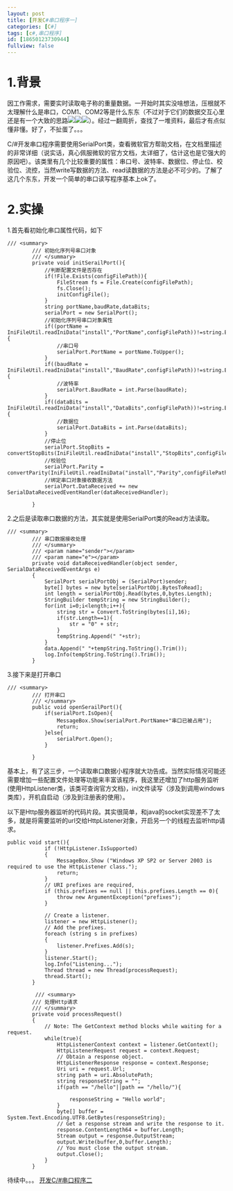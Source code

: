 ```yaml
---
layout: post
title: [开发C#串口程序一]
categories: [C#]
tags: [c#,串口程序]
id: [18650123730944]
fullview: false
---
```

# 1.背景


因工作需求，需要实时读取电子称的重量数据。一开始时其实没啥想法，压根就不太理解什么是串口，COM1、COM2等是什么东东（不过对于它们的数据交互心里还是有一个大致的思路![](http://img.baidu.com/hi/jx2/j_0059.gif)![](http://img.baidu.com/hi/jx2/j_0059.gif)![](http://img.baidu.com/hi/jx2/j_0059.gif)）。经过一翻周折，查找了一堆资料，最后才有点似懂非懂。好了，不扯蛋了。。。

C/#开发串口程序需要使用SerialPort类，查看微软官方帮助文档，在文档里描述的非常详细（说实话，真心佩服微软的官方文档，太详细了，估计这也是它强大的原因吧）。该类里有几个比较重要的属性：串口号、波特率、数据位、停止位、校验位、流控，当然write写数据的方法、read读数据的方法是必不可少的。了解了这几个东东，开发一个简单的串口读写程序基本上ok了。

# 2.实操

1.首先看初始化串口属性代码，如下

```
/// <summary>
        /// 初始化序列号串口对象
        /// </summary>
        private void initSerailPort(){
            //判断配置文件是否存在
            if(!File.Exists(configFilePath)){
                FileStream fs = File.Create(configFilePath);
                fs.Close();
                initConfigFile();
            }
            string portName,baudRate,dataBits;
            serialPort = new SerialPort();
            //初始化序列号串口对象属性
            if((portName = IniFileUtil.readIniData("install","PortName",configFilePath))!=string.Empty){
                //串口号
                serialPort.PortName = portName.ToUpper();
            }
            if((baudRate = IniFileUtil.readIniData("install","BaudRate",configFilePath))!=string.Empty){
                //波特率
                serialPort.BaudRate = int.Parse(baudRate);
            }
            if((dataBits = IniFileUtil.readIniData("install","DataBits",configFilePath))!=string.Empty){
                //数据位
                serialPort.DataBits = int.Parse(dataBits);
            }
            //停止位
            serialPort.StopBits = convertStopBits(IniFileUtil.readIniData("install","StopBits",configFilePath));
            //校验位
            serialPort.Parity = convertParity(IniFileUtil.readIniData("install","Parity",configFilePath));
            //绑定串口对象接收数据方法
            serialPort.DataReceived += new SerialDataReceivedEventHandler(dataReceivedHandler);
            
        }
```

2.之后是读取串口数据的方法，其实就是使用SerialPort类的Read方法读取。

```
/// <summary>
        /// 串口数据接收处理
        /// </summary>
        /// <param name="sender"></param>
        /// <param name="e"></param>
        private void dataReceivedHandler(object sender, SerialDataReceivedEventArgs e)
        {
            SerialPort serialPortObj = (SerialPort)sender;
            byte[] bytes = new byte[serialPortObj.BytesToRead];
            int length = serialPortObj.Read(bytes,0,bytes.Length);
            StringBuilder tempString = new StringBuilder();
            for(int i=0;i<length;i++){
                string str = Convert.ToString(bytes[i],16);
                if(str.Length==1){
                    str = "0" + str;
                }
                tempString.Append(" "+str);
            }
            data.Append(" "+tempString.ToString().Trim());
            log.Info(tempString.ToString().Trim());
        }
```

3.接下来是打开串口

```
/// <summary>
        /// 打开串口
        /// </summary>
        public void openSerailPort(){
            if(serialPort.IsOpen){
                MessageBox.Show(serialPort.PortName+"串口已被占用");
                return;
            }else{
                serialPort.Open();
            }
            
        }
```

基本上，有了这三步，一个读取串口数据小程序就大功告成。当然实际情况可能还需要增加一些配置文件处理等功能来丰富该程序，我这里还增加了http服务监听(使用HttpListener类，该类可查询官方文档)，ini文件读写（涉及到调用windows类库），开机自启动（涉及到注册表的使用）。

以下是Http服务器监听的代码片段。其实很简单，和java的socket实现差不了太多，就是将需要监听的url交给HttpListener对象，开启另一个的线程去监听http请求。

```
public void start(){
            if (!HttpListener.IsSupported)
            {
                MessageBox.Show ("Windows XP SP2 or Server 2003 is required to use the HttpListener class.");
                return;
            }
            // URI prefixes are required,
            if (this.prefixes == null || this.prefixes.Length == 0){
                throw new ArgumentException("prefixes");
            }

            // Create a listener.
            listener = new HttpListener();
            // Add the prefixes.
            foreach (string s in prefixes)
            {
                listener.Prefixes.Add(s);
            }
            listener.Start();
            log.Info("Listening...");
            Thread thread = new Thread(processRequest);
            thread.Start();
        }

         /// <summary>
        /// 处理Http请求
        /// </summary>
        private void processRequest()
        {
            // Note: The GetContext method blocks while waiting for a request.
            while(true){
                HttpListenerContext context = listener.GetContext();
                HttpListenerRequest request = context.Request;
                // Obtain a response object.
                HttpListenerResponse response = context.Response;
                Uri uri = request.Url;
                string path = uri.AbsolutePath;
                string responseString = "";
                if(path == "/hello"||path == "/hello/"){
                    
                    responseString = "Hello world";
                }
                byte[] buffer = System.Text.Encoding.UTF8.GetBytes(responseString);
                // Get a response stream and write the response to it.
                response.ContentLength64 = buffer.Length;
                Stream output = response.OutputStream;
                output.Write(buffer,0,buffer.Length);
                // You must close the output stream.
                output.Close();
            }
        }
```

待续中。。。 [开发C/#串口程序二](http://ctosb.com/article/18652123456944)

